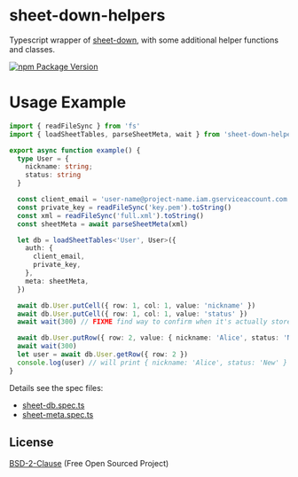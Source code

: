 # sheet-down-helpers

Typescript wrapper of [sheet-down](https://github.com/jed/sheet-down), with some additional helper functions and classes.

[![npm Package Version](https://img.shields.io/npm/v/sheet-down-helpers.svg?maxAge=3600)](https://www.npmjs.com/package/sheet-down-helpers)

# Usage Example
```typescript
import { readFileSync } from 'fs'
import { loadSheetTables, parseSheetMeta, wait } from 'sheet-down-helpers'

export async function example() {
  type User = {
    nickname: string;
    status: string
  }

  const client_email = 'user-name@project-name.iam.gserviceaccount.com'
  const private_key = readFileSync('key.pem').toString()
  const xml = readFileSync('full.xml').toString()
  const sheetMeta = await parseSheetMeta(xml)

  let db = loadSheetTables<'User', User>({
    auth: {
      client_email,
      private_key,
    },
    meta: sheetMeta,
  })

  await db.User.putCell({ row: 1, col: 1, value: 'nickname' })
  await db.User.putCell({ row: 1, col: 1, value: 'status' })
  await wait(300) // FIXME find way to confirm when it's actually stored

  await db.User.putRow({ row: 2, value: { nickname: 'Alice', status: 'New' } })
  await wait(300)
  let user = await db.User.getRow({ row: 2 })
  console.log(user) // will print { nickname: 'Alice', status: 'New' }
}
```


Details see the spec files:
- [sheet-db.spec.ts](./test/sheet-db.spec.ts)
- [sheet-meta.spec.ts](./test/sheet-meta.spec.ts)


## License
[BSD-2-Clause](./LICENSE) (Free Open Sourced Project)
